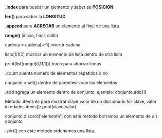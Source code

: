 **.index** para buscar un elemento y saber su **POSICION**


**len()** para saber la **LONGITUD**


**.append** para **AGREGAR** un elemento al final de una lista


 **range()** (inicio, final, salto)


 cadena = cadena[::-1]  invertir cadena


 lista[0][2]
       mostrar un elemento de lista dentro de otra lista


 print(list(range(0,11,1)))
       truco para ahorrar lineas


 .count
       cuenta numero de elementos repetidos o no


 conjunto = set()
       dentro de parentesis van los elementos


 .add
       agrega un elemento dentro de conjunto, ejemplo: conjunto.add(1)

 Metodo .items es para mostrar clave valor de un diccionario
       for clave, valor in edades.items():
           print(clave,valor)

 conjunto.discard('elemento')
       con este metodo borramos un elemento de un conjunto

 .sort()
       con este metodo ordenamos una lista.